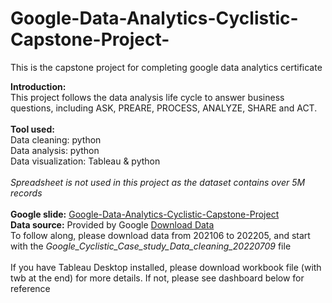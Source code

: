 # Google-Data-Analytics-Cyclistic-Capstone-Project-
This is the capstone project for completing google data analytics certificate<br>

**Introduction:** <br>
This project follows the data analysis life cycle to answer business questions, including ASK, PREARE, PROCESS, ANALYZE, SHARE and ACT.<br>
<br>
**Tool used:** <br>
Data cleaning: python <br>
Data analysis: python <br>
Data visualization: Tableau & python <br>
<br>
_Spreadsheet is not used in this project as the dataset contains over 5M records_<br>
<br>
**Google slide:** <a href="https://docs.google.com/presentation/d/1Cc2qyCWEi9Ni_DDR7hpqm4Mu5uSljYK-L9plmqMKN_s/edit?usp=sharing" target="_blank">Google-Data-Analytics-Cyclistic-Capstone-Project</a>
<br>
**Data source:** Provided by Google [Download Data](https://divvy-tripdata.s3.amazonaws.com/index.html) <br>
To follow along, please download data from 202106 to 202205, and start with the _Google_Cyclistic_Case_study_Data_cleaning_20220709_ file
<br>
<br>
If you have Tableau Desktop installed, please download workbook file (with twb at the end) for more details. If not, please see dashboard below for reference<br>
